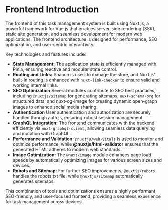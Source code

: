 
# Frontend Introduction

The frontend of this task management system is built using Nuxt.js, a powerful framework for Vue.js that enables server-side rendering (SSR), static site generation, and seamless development for modern web applications. The frontend architecture is designed for performance, SEO optimization, and user-centric interactivity.

Key technologies and features include:

- **State Management:** The application state is efficiently managed with Pinia, ensuring reactive and modular state control.
- **Routing and Links:** Shancn is used to manage the store, and Nuxt.js' built-in routing is enhanced with `nuxt-link-checker` to ensure valid and working internal links.
- **SEO Optimization** Several modules contribute to SEO best practices, including `@nuxtjs/sitemap` for generating sitemaps, `nuxt-schema-org` for structured data, and nuxt-og-image for creating dynamic open-graph images to enhance social media sharing.
- **Authentication** User authentication and authorization are securely handled through auth.js, ensuring robust session management.
- **GraphQL Integration:** The frontend communicates with the backend efficiently via `nuxt-graphql-client`, allowing seamless data querying and mutation with GraphQL.
- **Performance and Validation:** `@nuxtjs/web-vitals` is used to monitor and optimize performance, while **@nuxtjs/html-validator** ensures that the generated HTML adheres to modern web standards.
- **Image Optimization:** The `@nuxt/image` module enhances page load speeds by automatically optimizing images for various screen sizes and devices.
- **Robots and Sitemap:** For further SEO improvements, `@nuxtjs/robots` handles the robots.txt file, while `@nuxtjs/sitemap`
  automatically generates sitemaps.

This combination of tools and optimizations ensures a highly performant, SEO-friendly, and user-focused frontend, providing a seamless experience for task management across devices.
